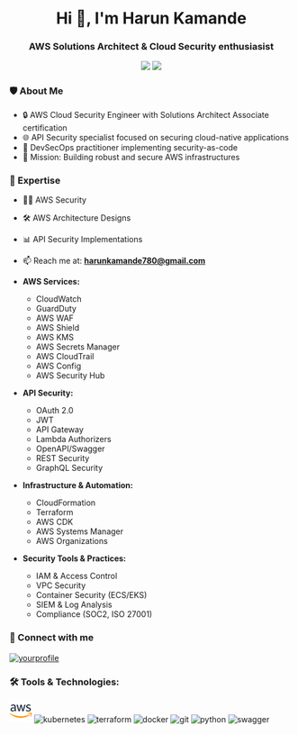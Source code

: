 <h1 align="center">Hi 👋, I'm Harun Kamande</h1>
<h3 align="center">AWS Solutions Architect & Cloud Security enthusiasist</h3>



<p align="center">
  <img src="https://img.shields.io/badge/AWS-Solutions_Architect_Associate-FF9900?style=for-the-badge&logo=amazon-aws" />
  <img src="https://img.shields.io/badge/API-Security_Fundamentals-4285F4?style=for-the-badge&logo=fastapi" />
</p>

### 🛡️ About Me
- 🔒 AWS Cloud Security Engineer with Solutions Architect Associate certification
- 🌐 API Security specialist focused on securing cloud-native applications
- 🚀 DevSecOps practitioner implementing security-as-code
- 🎯 Mission: Building robust and secure AWS infrastructures

### 🔐 Expertise
- 👨‍💻 AWS Security 
- 🛠️ AWS Architecture Designs
- 📊 API Security Implementations
- 📫 Reach me at: **harunkamande780@gmail.com**

- **AWS Services:** 
  - CloudWatch
  - GuardDuty
  - AWS WAF
  - AWS Shield
  - AWS KMS
  - AWS Secrets Manager
  - AWS CloudTrail
  - AWS Config
  - AWS Security Hub

- **API Security:**
  - OAuth 2.0
  - JWT
  - API Gateway
  - Lambda Authorizers
  - OpenAPI/Swagger
  - REST Security
  - GraphQL Security

- **Infrastructure & Automation:**
  - CloudFormation
  - Terraform
  - AWS CDK
  - AWS Systems Manager
  - AWS Organizations

- **Security Tools & Practices:**
  - IAM & Access Control
  - VPC Security
  - Container Security (ECS/EKS)
  - SIEM & Log Analysis
  - Compliance (SOC2, ISO 27001)

<h3 align="left">🤝 Connect with me</h3>
<p align="left">
<a href="https://linkedin.com/in/harun-kamande" target="blank"><img align="center" src="https://raw.githubusercontent.com/rahuldkjain/github-profile-readme-generator/master/src/images/icons/Social/linked-in-alt.svg" alt="yourprofile" height="30" width="40" /></a>
</p>

<h3 align="left">🛠️ Tools & Technologies:</h3>
<p align="left">
<img src="https://raw.githubusercontent.com/devicons/devicon/master/icons/amazonwebservices/amazonwebservices-original-wordmark.svg" alt="aws" width="40" height="40"/>
<img src="https://www.vectorlogo.zone/logos/kubernetes/kubernetes-icon.svg" alt="kubernetes" width="40" height="40"/>
<img src="https://www.vectorlogo.zone/logos/terraformio/terraformio-icon.svg" alt="terraform" width="40" height="40"/>
<img src="https://www.vectorlogo.zone/logos/docker/docker-icon.svg" alt="docker" width="40" height="40"/>
<img src="https://www.vectorlogo.zone/logos/git-scm/git-scm-icon.svg" alt="git" width="40" height="40"/>
<img src="https://www.vectorlogo.zone/logos/python/python-icon.svg" alt="python" width="40" height="40"/>
<img src="https://www.vectorlogo.zone/logos/openapis/openapis-icon.svg" alt="swagger" width="40" height="40"/>
</p>


